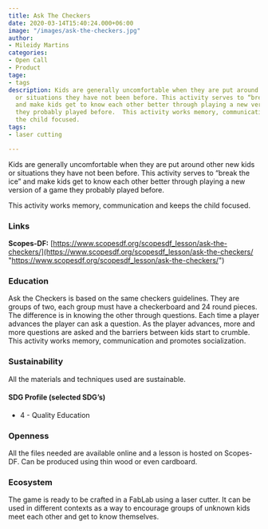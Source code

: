 ```yaml
---
title: Ask The Checkers
date: 2020-03-14T15:40:24.000+06:00
image: "/images/ask-the-checkers.jpg"
author:
- Mileidy Martins
categories:
- Open Call
- Product
tage:
- tags
description: Kids are generally uncomfortable when they are put around other new kids
  or situations they have not been before. This activity serves to “break the ice”
  and make kids get to know each other better through playing a new version of a game
  they probably played before.  This activity works memory, communication and keeps
  the child focused.
tags:
- laser cutting

---
```

Kids are generally uncomfortable when they are put around other new kids or situations they have not been before. This activity serves to “break the ice” and make kids get to know each other better through playing a new version of a game they probably played before.

This activity works memory, communication and keeps the child focused.

### Links

**Scopes-DF:** [https://www.scopesdf.org/scopesdf_lesson/ask-the-checkers/](https://www.scopesdf.org/scopesdf_lesson/ask-the-checkers/ "https://www.scopesdf.org/scopesdf_lesson/ask-the-checkers/")

### Education

Ask the Checkers is based on the same checkers guidelines. They are groups of two, each group must have a checkerboard and 24 round pieces. The difference is in knowing the other through questions. Each time a player advances the player can ask a question. As the player advances, more and more questions are asked and the barriers between kids start to crumble. This activity works memory, communication and promotes socialization.

### Sustainability

All the materials and techniques used are sustainable.

#### SDG Profile (selected SDG’s)

* 4 - Quality Education

### Openness

All the files needed are available online and a lesson is hosted on Scopes-DF. Can be produced using thin wood or even cardboard.

### Ecosystem

The game is ready to be crafted in a FabLab using a laser cutter. It can be used in different contexts as a way to encourage groups of unknown kids meet each other and get to know themselves.